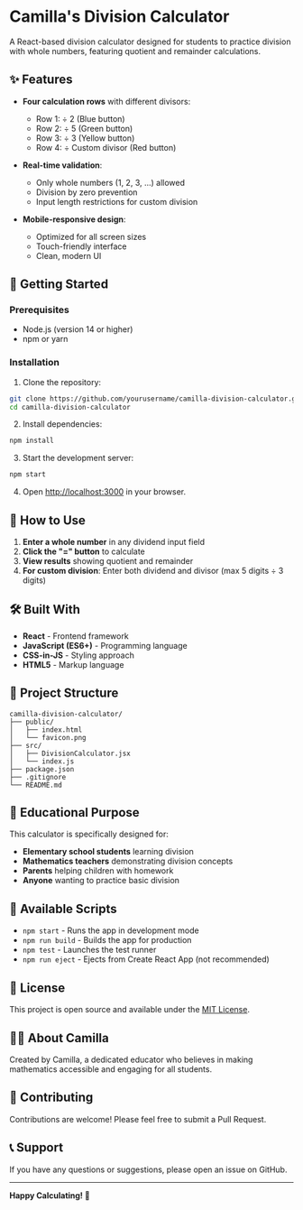 # Camilla's Division Calculator

A React-based division calculator designed for students to practice division with whole numbers, featuring quotient and remainder calculations.

## ✨ Features

- **Four calculation rows** with different divisors:
  - Row 1: ÷ 2 (Blue button)
  - Row 2: ÷ 5 (Green button)
  - Row 3: ÷ 3 (Yellow button)
  - Row 4: ÷ Custom divisor (Red button)

- **Real-time validation**:
  - Only whole numbers (1, 2, 3, ...) allowed
  - Division by zero prevention
  - Input length restrictions for custom division

- **Mobile-responsive design**:
  - Optimized for all screen sizes
  - Touch-friendly interface
  - Clean, modern UI

## 🚀 Getting Started

### Prerequisites
- Node.js (version 14 or higher)
- npm or yarn

### Installation

1. Clone the repository:
```bash
git clone https://github.com/yourusername/camilla-division-calculator.git
cd camilla-division-calculator
```

2. Install dependencies:
```bash
npm install
```

3. Start the development server:
```bash
npm start
```

4. Open [http://localhost:3000](http://localhost:3000) in your browser.

## 📱 How to Use

1. **Enter a whole number** in any dividend input field
2. **Click the "=" button** to calculate
3. **View results** showing quotient and remainder
4. **For custom division**: Enter both dividend and divisor (max 5 digits ÷ 3 digits)

## 🛠️ Built With

- **React** - Frontend framework
- **JavaScript (ES6+)** - Programming language
- **CSS-in-JS** - Styling approach
- **HTML5** - Markup language

## 📁 Project Structure

```
camilla-division-calculator/
├── public/
│   ├── index.html
│   └── favicon.png
├── src/
│   ├── DivisionCalculator.jsx
│   └── index.js
├── package.json
├── .gitignore
└── README.md
```

## 🎯 Educational Purpose

This calculator is specifically designed for:
- **Elementary school students** learning division
- **Mathematics teachers** demonstrating division concepts
- **Parents** helping children with homework
- **Anyone** wanting to practice basic division

## 🔧 Available Scripts

- `npm start` - Runs the app in development mode
- `npm run build` - Builds the app for production
- `npm test` - Launches the test runner
- `npm run eject` - Ejects from Create React App (not recommended)

## 📝 License

This project is open source and available under the [MIT License](LICENSE).

## 👩‍🏫 About Camilla

Created by Camilla, a dedicated educator who believes in making mathematics accessible and engaging for all students.

## 🤝 Contributing

Contributions are welcome! Please feel free to submit a Pull Request.

## 📞 Support

If you have any questions or suggestions, please open an issue on GitHub.

---

**Happy Calculating! 🎉**
